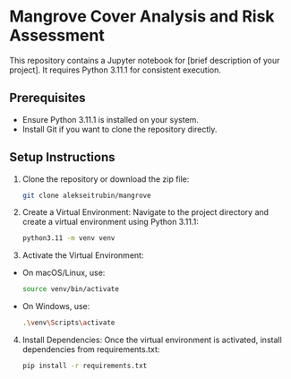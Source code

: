 # Mangrove Cover Analysis and Risk Assessment
This repository contains a Jupyter notebook for [brief description of your project]. It requires Python 3.11.1 for consistent execution.

## Prerequisites
- Ensure Python 3.11.1 is installed on your system.
- Install Git if you want to clone the repository directly.

## Setup Instructions
1. Clone the repository or download the zip file:
   ```bash
   git clone alekseitrubin/mangrove

2. Create a Virtual Environment:
Navigate to the project directory and create a virtual environment using Python 3.11.1:
   ```bash
   python3.11 -m venv venv
4. Activate the Virtual Environment:
- On macOS/Linux, use:
   ```bash
   source venv/bin/activate
- On Windows, use:
   ```bash
   .\venv\Scripts\activate
4. Install Dependencies:
Once the virtual environment is activated, install dependencies from requirements.txt:
   ```bash
   pip install -r requirements.txt
